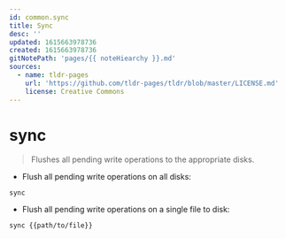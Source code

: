 ```yaml
---
id: common.sync
title: Sync
desc: ''
updated: 1615663978736
created: 1615663978736
gitNotePath: 'pages/{{ noteHiearchy }}.md'
sources:
  - name: tldr-pages
    url: 'https://github.com/tldr-pages/tldr/blob/master/LICENSE.md'
    license: Creative Commons
---
```

# sync

> Flushes all pending write operations to the appropriate disks.

- Flush all pending write operations on all disks:

`sync`

- Flush all pending write operations on a single file to disk:

`sync {{path/to/file}}`

